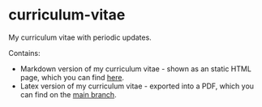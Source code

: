 # curriculum-vitae
My curriculum vitae with periodic updates.

Contains:
- Markdown version of my curriculum vitae - shown as an static HTML page, which you can find [here](https://dominik-97.github.io/curriculum-vitae).
- Latex version of my curriculum vitae - exported into a PDF, which you can find on the [main branch](https://github.com/Dominik-97/curriculum-vitae).
